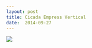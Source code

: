 ```yaml
---
layout: post
title: Cicada Empress Vertical
date:  2014-09-27
---
```


![](https://infinit.io/link/vokoiva/pRmsiX3.jpg)